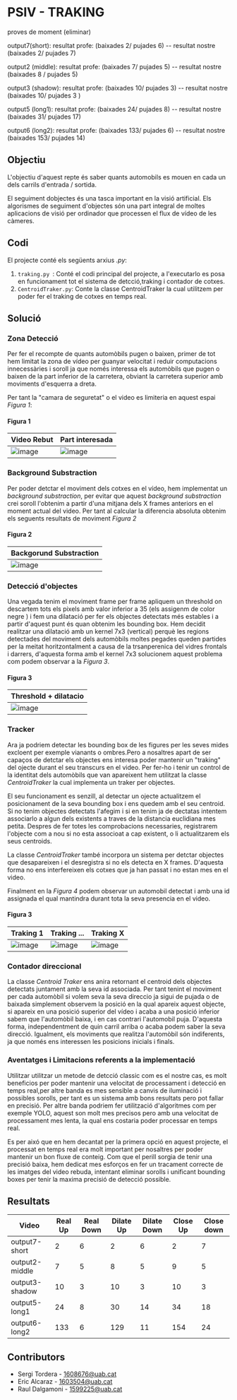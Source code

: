 # PSIV - TRAKING

proves de moment (eliminar)

output7(short):   resultat profe: (baixades 2/ pujades 6)  -- resultat nostre (baixades 2/ pujades 7) 

output2 (middle):   resultat profe: (baixades 7/ pujades 5)  -- resultat nostre (baixades 8 / pujades 5) 

output3 (shadow):   resultat profe: (baixades 10/ pujades 3)  -- resultat nostre (baixades 10/ pujades 3 ) 

output5 (long1):   resultat profe: (baixades 24/ pujades 8)  -- resultat nostre (baixades 31/ pujades 17) 

output6 (long2):   resultat profe: (baixades 133/ pujades 6)  -- resultat nostre (baixades 153/ pujades 14) 

## Objectiu
L'objectiu d'aquest repte és saber quants automobils es mouen en cada un dels carrils d'entrada / sortida.

El seguiment dobjectes és una tasca important en la visió artificial. Els algorismes de seguiment d'objectes són una part integral de moltes aplicacions de visió per ordinador que processen el flux de vídeo de les càmeres.

## Codi
El projecte conté els següents arxius *.py*:
1. ``traking.py ``: Conté el codi principal del projecte, a l'executarlo es posa en funcionament tot el sistema de detcció,traking i contador de cotxes.
2. ``CentroidTraker.py``: Conte la classe CentroidTraker la cual utilitzem per poder fer el traking de cotxes en temps real.
## Solució

### Zona Detecció
Per fer el recompte de quants automòbils pugen o baixen, primer de tot hem limitat la zona de vídeo per guanyar velocitat i reduir computacions innecessàries i soroll ja que només interessa els automòbils que pugen o baixen de la part inferior de la carretera, obviant la carretera superior amb moviments d'esquerra a dreta.

Per tant la "camara de seguretat" o el video es limiteria en aquest espai *Figura 1*:

#### Figura 1
| Video Rebut | Part interesada |
| -------------| ------------- | 
|![image](https://github.com/SergiTordera/PSIV---TRAKING/assets/61145059/155f3139-2361-498e-a1b3-44270e9edc3e)|![image](https://github.com/SergiTordera/PSIV---TRAKING/assets/61145059/1b3889d9-2b18-469d-8d31-f3c72cb809a2)|

### Background Substraction
Per poder detctar el moviment dels cotxes en el vídeo, hem implementat un *background substraction*, per evitar que aquest *background substraction* crei soroll  l'obtenim a partir d'una mitjana dels X frames anteriors en el moment actual del video. Per tant al calcular la diferencia absoluta obtenim els seguents resultats de moviment *Figura 2*
#### Figura 2
|Backgorund Substraction|
|-------------|
|![image](https://github.com/SergiTordera/PSIV---TRAKING/assets/61145059/0c582af3-47ab-4690-99bb-431024e1bdd1)|

### Detecció d'objectes
Una vegada tenim el moviment frame per frame apliquem un threshold on descartem tots els pixels amb valor inferior a 35 (els assigenm de color negre )  i fem una dilatació per fer els objectes detectats més estables i a partir d'aquest punt és quan obtenim les bounding box. Hem decidit realitzar una dilatació amb un kernel 7x3 (vertical) perquè les regions detectades del moviment dels automòbils moltes pegades queden partides per la meitat horitzontalment a causa de la trsanperenica del vidres frontals i darrers, d'aquesta forma amb el kernel 7x3 solucionem aquest problema com podem observar a la *Figura 3*.

#### Figura 3
|Threshold + dilatacio |
|-------------|
|![image](https://github.com/SergiTordera/PSIV---TRAKING/assets/61145059/effff532-7d3e-4e97-83b1-4cdbfed027f0)|
### Tracker

Ara ja podriem detectar les bounding box de les figures per les seves mides excloent per exemple vianants o ombres.Pero a nosaltres apart de ser capaços de detctar els objectes ens interesa poder mantenir un "traking" del ojecte durant el seu transcurs en el video. Per fer-ho i tenir un control de la identitat dels automòbils que van apareixent hem utilitzat la classe *CentroidTraker* la cual implementa un traker per objectes.

El seu funcionament es senzill, al detectar un ojecte actualitzem el posicionament de la seva bounding box i ens quedem amb el seu centroid. Si no tenim objectes detectats l'afegim i si en tenim ja de dectatas intentem associarlo a algun dels existents a traves de la distancia euclidiana mes petita. Despres de fer totes les comprobacions necessaries, registrarem l'objecte com a nou si no esta associoat a cap existent, o li actualitzarem els seus centroids.

La classe *CentroidTraker* també incorpora un sistema per detctar objectes que desapareixen i el desregistra si no els detecta en X frames. D'aquesta forma no ens interfereixen els cotxes que ja han passat i no estan mes en el video.

Finalment en la *Figura 4* podem observar un automobil detectat i amb una id assignada el qual mantindra durant tota la seva presencia en el video.
#### Figura 3
|Traking 1| Traking ...| Traking X|
|-------------|-------------|-------------|
|![image](https://github.com/SergiTordera/PSIV---TRAKING/assets/61145059/d25e34bf-4caf-4d77-826c-8c818829c7f8)|![image](https://github.com/SergiTordera/PSIV---TRAKING/assets/61145059/cdd714fc-310a-4702-8390-79c83b4c2c8d)|![image](https://github.com/SergiTordera/PSIV---TRAKING/assets/61145059/3e329801-fd8a-43c3-a855-4072e476f9e3)|

### Contador direccional

La classe *Centroid Traker* ens anira retornant el centroid dels objectes detectats juntament amb la seva id associada. Per tant tenint el moviment per cada automòbil si volem seva la seva direccio ja sigui de pujada o de baixada simplement observem la posició en la qual apareix aquest objecte, si apareix en una posició superior del vídeo i acaba a una posició inferior sabem que l'automòbil baixa, i en cas contrari l'automobil puja. D'aquesta forma, independentment de quin carril arriba o acaba podem saber la seva direcció. Igualment, els moviments que realitza l'automòbil són indiferents, ja que només ens interessen les posicions inicials i finals.

### Aventatges i Limitacions referents a la implementació

Utilitzar utilitzar un metode de detcció classic com es el nostre cas, es molt beneficios per poder mantenir una velocitat de processament i detecció en temps real,per altre banda es mes sensible a canvis de iluminació i possibles sorolls, per tant es un sistema amb bons resultats pero pot fallar en precisió. Per altre banda podriem fer utilització d'algoritmes com per exemple YOLO, aquest son molt mes precisos pero amb una velocitat de processament mes lenta, la qual ens costaria poder processar en temps real.

Es per aixó que en hem decantat per la primera opció en aquest projecte, el processat en temps real era molt important per nosaltres per poder mantenir un bon fluxe de conteig. Com que el perill sorgia de tenir una precisió baixa, hem dedicat mes esforços en fer un tracament correcte de les imatges del video rebuda, intentant eliminar sorolls i unificant bounding boxes per tenir la maxima precisió de detecció possible.

## Resultats

| Video | Real Up | Real Down | Dilate Up | Dilate Down | Close Up | Close down |
|--------|-------| -----------| ---------- | ----------| ----------| -----------|
| output7-short | 2 | 6| 2| 6| 2| 7|
| output2-middle | 7 | 5| 8| 5| 9| 5|
| output3-shadow | 10 | 3| 10| 3| 10| 3|
| output5-long1 | 24 | 8| 30| 14| 34| 18|
| output6-long2 | 133 | 6| 129| 11| 154| 24|




## Contributors
* Sergi Tordera - 1608676@uab.cat
* Eric Alcaraz - 1603504@uab.cat                
* Raul Dalgamoni - 1599225@uab.cat
